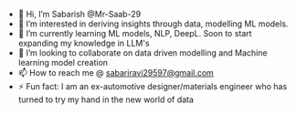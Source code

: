 - 👋 Hi, I’m Sabarish @Mr-Saab-29
- 👀 I’m interested in deriving insights through data, modelling ML models.
- 🌱 I’m currently learning ML models, NLP, DeepL. Soon to start expanding my knowledge in LLM's
- 💞️ I’m looking to collaborate on data driven modelling and Machine learning model creation
- 📫 How to reach me @ sabariravi29597@gmail.com
- ⚡ Fun fact: I am an ex-automotive designer/materials engineer who has turned to try my hand in the new world of data

<!---
Mr-Saab-29/Mr-Saab-29 is a ✨ special ✨ repository because its `README.md` (this file) appears on your GitHub profile.
You can click the Preview link to take a look at your changes.
--->

